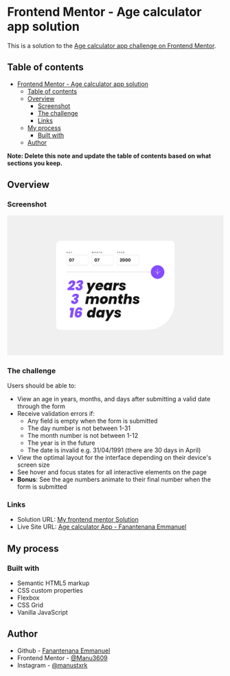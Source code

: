 # Frontend Mentor - Age calculator app solution

This is a solution to the [Age calculator app challenge on Frontend Mentor](https://www.frontendmentor.io/challenges/age-calculator-app-dF9DFFpj-Q).

## Table of contents

- [Frontend Mentor - Age calculator app solution](#frontend-mentor---age-calculator-app-solution)
  - [Table of contents](#table-of-contents)
  - [Overview](#overview)
    - [Screenshot](#screenshot)
    - [The challenge](#the-challenge)
    - [Links](#links)
  - [My process](#my-process)
    - [Built with](#built-with)
  - [Author](#author)

**Note: Delete this note and update the table of contents based on what sections you keep.**

## Overview

### Screenshot

![](./assets/images/Age-Calculator-Fanantenana-Emmanuel.png)

### The challenge

Users should be able to:

- View an age in years, months, and days after submitting a valid date through the form
- Receive validation errors if:
  - Any field is empty when the form is submitted
  - The day number is not between 1-31
  - The month number is not between 1-12
  - The year is in the future
  - The date is invalid e.g. 31/04/1991 (there are 30 days in April)
- View the optimal layout for the interface depending on their device's screen size
- See hover and focus states for all interactive elements on the page
- **Bonus**: See the age numbers animate to their final number when the form is submitted

### Links

- Solution URL: [My frontend mentor Solution](https://www.frontendmentor.io/solutions/age-calculator-app-challenge-LvhfW2mTrQ)
- Live Site URL: [Age calculator App - Fanantenana Emmanuel](https://manu3609.github.io/Age-calculator_Frontend-mentor/)

## My process

### Built with

- Semantic HTML5 markup
- CSS custom properties
- Flexbox
- CSS Grid
- Vanilla JavaScript

## Author

- Github - [Fanantenana Emmanuel](https://github.com/Manu3609/)
- Frontend Mentor - [@Manu3609](https://www.frontendmentor.io/profile/Manu3609)
- Instagram - [@manustxrk](https://www.instagram.com/manustxrk/)
